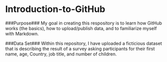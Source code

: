 # **Introduction-to-GitHub**

###Purpose###
My goal in creating this respository is to learn how GitHub works (the basics), how to upload/publish data, and to familiarize myself with Markdown. 

###Data Set###
Within this repository, I have uploaded a ficticious dataset that is describing the result of a survey asking participants for their first name, age, Country, job title, and number of children. 
